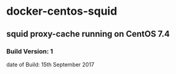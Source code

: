 # docker-centos-squid
## squid proxy-cache running on CentOS 7.4
### Build Version: 1
date of Build: 15th September 2017
